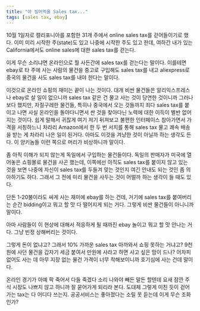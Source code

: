 ```yaml
---
title: "아 빌어먹을 Sales tax..."
tags: [sales tax, ebay]
---
```


10월 1일자로 캘리포니아를 포함한 31개 주에서 online sales tax를 걷어들이기로 했다. 이미 미리 시작한 주(state)도 있고 나중에 시작한 주도 있고 한데, 여하간 내가 있는 California에서도 online sales에 대한 sales tax를 걷는다.

이게 무슨 소리냐면 온라인으로 뭘 사든간에 sales tax를 걷는다는 말이다. 이를테면 ebay로 타 주에 사는 사람의 물건을 중고로 구입해도 sales tax를 내고 aliexpress로 중국의 물건을 사도 sales tax를 내야 한다는 말이다.

이것으로 온라인 쇼핑의 재미는 끝이 나는 것이다. 대개 비싼 물건들은 알리익스프레스나 ebay로 살 일이 없으니까 sales tax 같은 건 물고 사는 것이 당연한 것이니까 그러나보다 했지만, 자질구레한 물건들, 특히나 중국에서 오는 것들까지 죄다 sales tax를 붙이고 나면 사실 온라인을 돌아다니면서 싼 것을 찾아다닌 노력에 대한 이득이 별반 없어지는 것이다. 쉽게 말해서 귀찮게 여기 저기 뒤져보고 불편한 인터페이스 참아가면서 가격을 서칭하느니 차라리 Amazon에서 한 두 번 서치를 통해 sales tax 물고 쾌속 배송을 받는 게 차라리 나은 일이 된거다. 아마도 이것을 겨냥한 것이 아닐까 하는 생각도 든다. 이 양키놈들 이런 쪽으로 머리가 비상하니까 말이다. 

좀 아직 이해가 되지 않는게 독일에서 구입하는 물건들이다. 독일의 판매자가 미국에 열어놓은 쇼핑몰로 물건을 사곤 했는데, 이쪽에선 아직도 sales tax를 붙이지 않고 있는 것을 보면 나중에 자신이 sales tax를 두들겨 맞는 것인지 여긴 안내도 되는 것인 좀 의아하기도 하다. 그래서 그 전에 미리 물건을 사두는 것이 어떨까 하는 생각이 들 때도 있다.

단돈 1-20불이라도 싸게 사는 재미에 ebay를 하는 건데, 거기에 sales tax를 붙여버리는 순간 bidding이고 뭐고 할 맛 다 떨어지게 되는 거다. 그렇게 비싼 물건들이 아니니까 말이다.

아마 사람들이 이 현상에 대해서 적응하게 될 때까진 ebay 놀이고 뭐고 할 맛 안나는 거다. 그냥 빈정 상해버리는 것이다. 

그렇게 돈이 없냐고? 그래서 10% 가까운 sales tax 아까와서 쇼핑 못하는 거냐고? 9천원에 사던 물건을 갑자기 세금 붙여서 만원에 사라고 하면 사고 싶은 맘이 드나? 어차피 없어도 사는 데 아무 지장 없는 물건 가격이 너무 착해보이니까 호기심에 사는 건데 말이다. 

온라인 경기가 아예 팍 죽어서 다들 죽겠다 소리 나와야 빼든 말든 할텐데 요새 잠깐 주식 시장도 나쁘지 않고 하니까 잘 묻어가게 되리라 본다. 도대체 그렇게 미친 듯이 걷어가는 tax는 다 어디다 쓰는지. 공공서비스는 좋아졌다는 소릴 못 듣는데 이게 무슨 조화인가?
